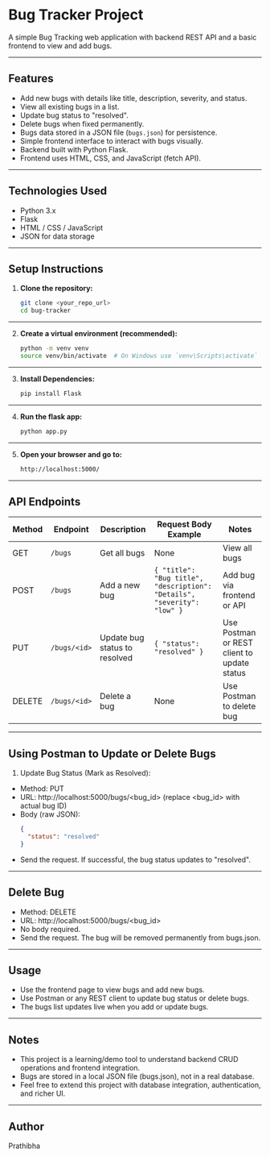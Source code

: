 # Bug Tracker Project

A simple Bug Tracking web application with backend REST API and a basic frontend to view and add bugs.

---

## Features

- Add new bugs with details like title, description, severity, and status.
- View all existing bugs in a list.
- Update bug status to "resolved".
- Delete bugs when fixed permanently.
- Bugs data stored in a JSON file (`bugs.json`) for persistence.
- Simple frontend interface to interact with bugs visually.
- Backend built with Python Flask.
- Frontend uses HTML, CSS, and JavaScript (fetch API).

---

## Technologies Used

- Python 3.x
- Flask
- HTML / CSS / JavaScript
- JSON for data storage

---

## Setup Instructions

1. **Clone the repository:**

   ```bash
   git clone <your_repo_url>
   cd bug-tracker

---

2. **Create a virtual environment (recommended):**

   ```bash
   python -m venv venv
   source venv/bin/activate  # On Windows use `venv\Scripts\activate`

---
3. **Install Dependencies:**
    ```bash
    pip install Flask
---
4. **Run the flask app:**
    ```bash
    python app.py
---
5. **Open your browser and go to:**
    ```bash
    http://localhost:5000/
---

## API Endpoints

| Method | Endpoint       | Description                      | Request Body Example                                                                 | Notes                                         |
|--------|----------------|----------------------------------|--------------------------------------------------------------------------------------|----------------------------------------------|
| GET    | `/bugs`        | Get all bugs                     | None                                                                                 | View all bugs                                 |
| POST   | `/bugs`        | Add a new bug                    | `{ "title": "Bug title", "description": "Details", "severity": "low" }`             | Add bug via frontend or API                   |
| PUT    | `/bugs/<id>`   | Update bug status to resolved    | `{ "status": "resolved" }`                                                           | Use Postman or REST client to update status   |
| DELETE | `/bugs/<id>`   | Delete a bug                     | None                                                                                 | Use Postman to delete bug                     |


 ---

## Using Postman to Update or Delete Bugs
1. Update Bug Status (Mark as Resolved):
- Method: PUT
- URL: http://localhost:5000/bugs/<bug_id> (replace <bug_id> with actual bug ID)
- Body (raw JSON):
  ```json
  {
    "status": "resolved"
  }
- Send the request. If successful, the bug status updates to "resolved".
  
---

## Delete Bug 
- Method: DELETE
- URL: http://localhost:5000/bugs/<bug_id>
- No body required.
- Send the request. The bug will be removed permanently from bugs.json.

---

## Usage
- Use the frontend page to view bugs and add new bugs.
- Use Postman or any REST client to update bug status or delete bugs.
- The bugs list updates live when you add or update bugs.

---

## Notes
- This project is a learning/demo tool to understand backend CRUD operations and frontend integration.
- Bugs are stored in a local JSON file (bugs.json), not in a real database.
- Feel free to extend this project with database integration, authentication, and richer UI.
---

## Author
Prathibha 



##
